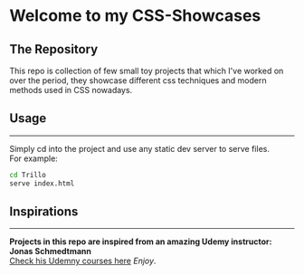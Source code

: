 # Welcome to my CSS-Showcases

## The Repository
This repo is collection of few small toy projects that which I've worked on over the period, they showcase different css techniques and modern methods used in CSS nowadays.

## Usage
<hr>
Simply cd into the project and use any static dev server to serve files. <br>
For example:

```bash
cd Trillo
serve index.html
```

## Inspirations
<hr>

**Projects in this repo are inspired from an amazing Udemy instructor: Jonas Schmedtmann** <br>
[Check his Udemny courses here](https://www.udemy.com/user/jonasschmedtmann/) *Enjoy*.
